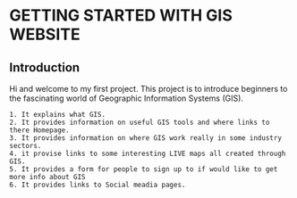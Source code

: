 # GETTING STARTED WITH GIS WEBSITE

## Introduction

Hi and welcome to my first project. This project is to introduce beginners to the fascinating world of Geographic Information Systems (GIS). 

    1. It explains what GIS.
    2. It provides information on useful GIS tools and where links to there Homepage.
    3. It provides information on where GIS work really in some industry sectors.
    4. it provise links to some interesting LIVE maps all created through GIS.
    5. It provides a form for people to sign up to if would like to get more info about GIS
    6. It provides links to Social meadia pages.

